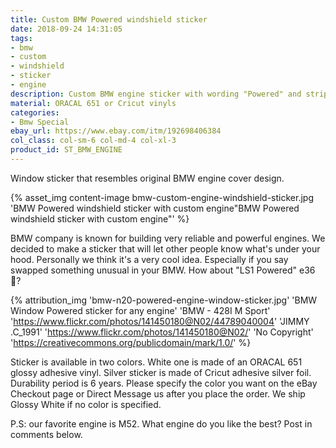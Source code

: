 ```yaml
---
title: Custom BMW Powered windshield sticker
date: 2018-09-24 14:31:05
tags:
- bmw
- custom
- windshield
- sticker
- engine
description: Custom BMW engine sticker with wording "Powered" and stripes. Designed for the windshield. We can make it for any engine model - M30, M50, M52, S52, N54, N55, S38, s52 etc. Text us your engine model. Free US Shipping.
material: ORACAL 651 or Cricut vinyls
categories:
- Bmw Special
ebay_url: https://www.ebay.com/itm/192698406384
col_class: col-sm-6 col-md-4 col-xl-3
product_id:	ST_BMW_ENGINE
---
```


Window sticker that resembles original BMW engine cover design.

<!-- more -->
{% asset_img content-image bmw-custom-engine-windshield-sticker.jpg 'BMW Powered windshield sticker with custom engine"BMW Powered windshield sticker with custom engine"' %}

BMW company is known for building very reliable and powerful engines. We decided to make a sticker that will let other people know what's under your hood. Personally we think it's a very cool idea. Especially if you say swapped something unusual in your BMW. How about "LS1 Powered" e36 🧐?

{% attribution_img
  'bmw-n20-powered-engine-window-sticker.jpg'
  'BMW Window Powered sticker for any engine'
  'BMW - 428I M Sport'
  'https://www.flickr.com/photos/141450180@N02/44789040004'
  'JIMMY .C_1991'
  'https://www.flickr.com/photos/141450180@N02/'
  'No Copyright'
  'https://creativecommons.org/publicdomain/mark/1.0/'
%}

Sticker is available in two colors. White one is made of an ORACAL 651 glossy adhesive vinyl. Silver sticker is made of Cricut adhesive silver foil. Durability period is 6 years. Please specify the color you want on the eBay Checkout page or Direct Message us after you place the order. We ship Glossy White if no color is specified.

P.S: our favorite engine is M52. What engine do you like the best? Post in comments below.
